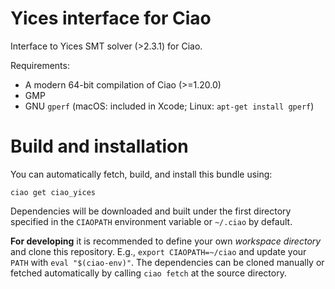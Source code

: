 # Yices interface for Ciao

Interface to Yices SMT solver (>2.3.1) for Ciao.

Requirements:
 - A modern 64-bit compilation of Ciao (>=1.20.0)
 - GMP
 - GNU `gperf` (macOS: included in Xcode; Linux: `apt-get install gperf`)

# Build and installation

You can automatically fetch, build, and install this bundle using:

```
ciao get ciao_yices
```

Dependencies will be downloaded and built under the first directory
specified in the `CIAOPATH` environment variable or `~/.ciao` by default.

**For developing** it is recommended to define your own *workspace
directory* and clone this repository. E.g., `export CIAOPATH=~/ciao`
and update your `PATH` with `eval "$(ciao-env)"`. The dependencies can
be cloned manually or fetched automatically by calling `ciao fetch` at
the source directory.
